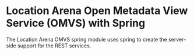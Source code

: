 <!-- SPDX-License-Identifier: Apache-2.0 -->
<!-- Copyright Contributors to the ODPi Egeria project.  -->

# Location Arena Open Metadata View Service (OMVS) with Spring

The Location Arena OMVS spring module uses spring to create the server-side support for the REST services.